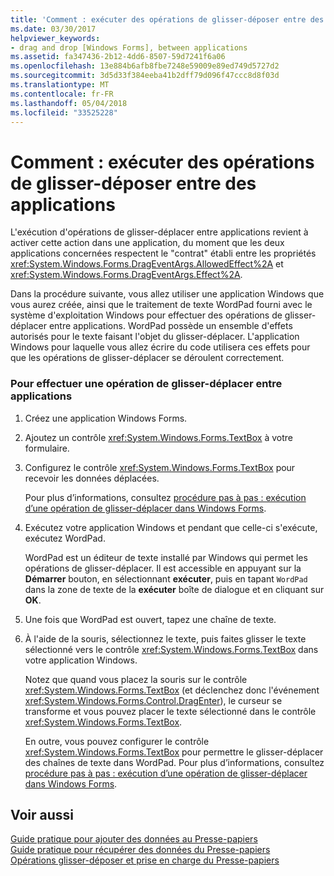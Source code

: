 ```yaml
---
title: 'Comment : exécuter des opérations de glisser-déposer entre des applications'
ms.date: 03/30/2017
helpviewer_keywords:
- drag and drop [Windows Forms], between applications
ms.assetid: fa347436-2b12-4dd6-8507-59d7241f6a06
ms.openlocfilehash: 13e884b6afb8fbe7248e59009e89ed749d5727d2
ms.sourcegitcommit: 3d5d33f384eeba41b2dff79d096f47ccc8d8f03d
ms.translationtype: MT
ms.contentlocale: fr-FR
ms.lasthandoff: 05/04/2018
ms.locfileid: "33525228"
---
```

# <a name="how-to-perform-drag-and-drop-operations-between-applications"></a>Comment : exécuter des opérations de glisser-déposer entre des applications
L'exécution d'opérations de glisser-déplacer entre applications revient à activer cette action dans une application, du moment que les deux applications concernées respectent le "contrat" établi entre les propriétés <xref:System.Windows.Forms.DragEventArgs.AllowedEffect%2A> et <xref:System.Windows.Forms.DragEventArgs.Effect%2A>.  
  
 Dans la procédure suivante, vous allez utiliser une application Windows que vous aurez créée, ainsi que le traitement de texte WordPad fourni avec le système d'exploitation Windows pour effectuer des opérations de glisser-déplacer entre applications. WordPad possède un ensemble d'effets autorisés pour le texte faisant l'objet du glisser-déplacer. L'application Windows pour laquelle vous allez écrire du code utilisera ces effets pour que les opérations de glisser-déplacer se déroulent correctement.  
  
### <a name="to-perform-a-drag-and-drop-procedure-between-applications"></a>Pour effectuer une opération de glisser-déplacer entre applications  
  
1.  Créez une application Windows Forms.  
  
2.  Ajoutez un contrôle <xref:System.Windows.Forms.TextBox> à votre formulaire.  
  
3.  Configurez le contrôle <xref:System.Windows.Forms.TextBox> pour recevoir les données déplacées.  
  
     Pour plus d’informations, consultez [procédure pas à pas : exécution d’une opération de glisser-déplacer dans Windows Forms](../../../../docs/framework/winforms/advanced/walkthrough-performing-a-drag-and-drop-operation-in-windows-forms.md).  
  
4.  Exécutez votre application Windows et pendant que celle-ci s'exécute, exécutez WordPad.  
  
     WordPad est un éditeur de texte installé par Windows qui permet les opérations de glisser-déplacer. Il est accessible en appuyant sur la **Démarrer** bouton, en sélectionnant **exécuter**, puis en tapant `WordPad` dans la zone de texte de la **exécuter** boîte de dialogue et en cliquant sur **OK**.  
  
5.  Une fois que WordPad est ouvert, tapez une chaîne de texte.  
  
6.  À l'aide de la souris, sélectionnez le texte, puis faites glisser le texte sélectionné vers le contrôle <xref:System.Windows.Forms.TextBox> dans votre application Windows.  
  
     Notez que quand vous placez la souris sur le contrôle <xref:System.Windows.Forms.TextBox> (et déclenchez donc l'événement <xref:System.Windows.Forms.Control.DragEnter>), le curseur se transforme et vous pouvez placer le texte sélectionné dans le contrôle <xref:System.Windows.Forms.TextBox>.  
  
     En outre, vous pouvez configurer le contrôle <xref:System.Windows.Forms.TextBox> pour permettre le glisser-déplacer des chaînes de texte dans WordPad. Pour plus d’informations, consultez [procédure pas à pas : exécution d’une opération de glisser-déplacer dans Windows Forms](../../../../docs/framework/winforms/advanced/walkthrough-performing-a-drag-and-drop-operation-in-windows-forms.md).  
  
## <a name="see-also"></a>Voir aussi  
 [Guide pratique pour ajouter des données au Presse-papiers](../../../../docs/framework/winforms/advanced/how-to-add-data-to-the-clipboard.md)  
 [Guide pratique pour récupérer des données du Presse-papiers](../../../../docs/framework/winforms/advanced/how-to-retrieve-data-from-the-clipboard.md)  
 [Opérations glisser-déposer et prise en charge du Presse-papiers](../../../../docs/framework/winforms/advanced/drag-and-drop-operations-and-clipboard-support.md)
